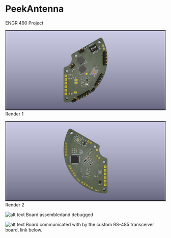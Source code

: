 # PeekAntenna
ENGR 490 Project

![alt text](https://github.com/TheStelmach/APS_Motherboard/blob/main/image_1.png)
Render 1

![alt text](https://github.com/TheStelmach/APS_Motherboard/blob/main/image_2.png)
Render 2

![alt text](https://github.com/TheStelmach/APS_Motherboard/blob/main/image_3.png)
Board assembledand debugged

![alt text](https://github.com/TheStelmach/APS_Motherboard/blob/main/image_4.png)
Board communicated with by the custom RS-485 transceiver board, link below.
